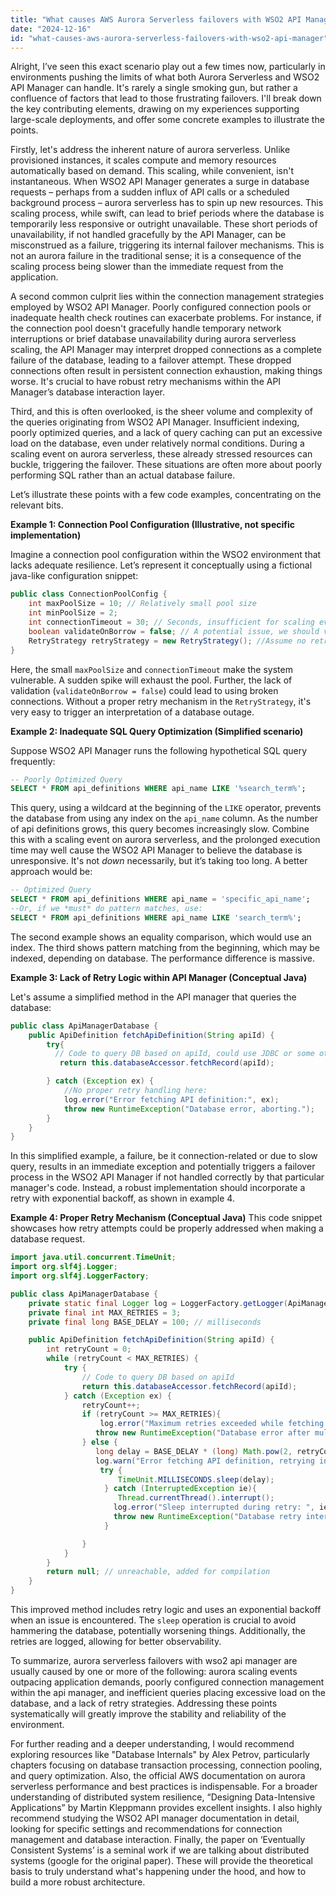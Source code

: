 ```yaml
---
title: "What causes AWS Aurora Serverless failovers with WSO2 API Manager?"
date: "2024-12-16"
id: "what-causes-aws-aurora-serverless-failovers-with-wso2-api-manager"
---
```


Alright,  I’ve seen this exact scenario play out a few times now, particularly in environments pushing the limits of what both Aurora Serverless and WSO2 API Manager can handle. It's rarely a single smoking gun, but rather a confluence of factors that lead to those frustrating failovers. I'll break down the key contributing elements, drawing on my experiences supporting large-scale deployments, and offer some concrete examples to illustrate the points.

Firstly, let's address the inherent nature of aurora serverless. Unlike provisioned instances, it scales compute and memory resources automatically based on demand. This scaling, while convenient, isn't instantaneous. When WSO2 API Manager generates a surge in database requests – perhaps from a sudden influx of API calls or a scheduled background process – aurora serverless has to spin up new resources. This scaling process, while swift, can lead to brief periods where the database is temporarily less responsive or outright unavailable. These short periods of unavailability, if not handled gracefully by the API Manager, can be misconstrued as a failure, triggering its internal failover mechanisms. This is not an aurora failure in the traditional sense; it is a consequence of the scaling process being slower than the immediate request from the application.

A second common culprit lies within the connection management strategies employed by WSO2 API Manager. Poorly configured connection pools or inadequate health check routines can exacerbate problems. For instance, if the connection pool doesn't gracefully handle temporary network interruptions or brief database unavailability during aurora serverless scaling, the API Manager may interpret dropped connections as a complete failure of the database, leading to a failover attempt. These dropped connections often result in persistent connection exhaustion, making things worse. It's crucial to have robust retry mechanisms within the API Manager’s database interaction layer.

Third, and this is often overlooked, is the sheer volume and complexity of the queries originating from WSO2 API Manager. Insufficient indexing, poorly optimized queries, and a lack of query caching can put an excessive load on the database, even under relatively normal conditions. During a scaling event on aurora serverless, these already stressed resources can buckle, triggering the failover. These situations are often more about poorly performing SQL rather than an actual database failure.

Let’s illustrate these points with a few code examples, concentrating on the relevant bits.

**Example 1: Connection Pool Configuration (Illustrative, not specific implementation)**

Imagine a connection pool configuration within the WSO2 environment that lacks adequate resilience. Let’s represent it conceptually using a fictional java-like configuration snippet:

```java
public class ConnectionPoolConfig {
    int maxPoolSize = 10; // Relatively small pool size
    int minPoolSize = 2;
    int connectionTimeout = 30; // Seconds, insufficient for scaling events
    boolean validateOnBorrow = false; // A potential issue, we should validate connections
    RetryStrategy retryStrategy = new RetryStrategy(); //Assume no retry logic in place
}
```

Here, the small `maxPoolSize` and `connectionTimeout` make the system vulnerable. A sudden spike will exhaust the pool. Further, the lack of validation (`validateOnBorrow = false`) could lead to using broken connections. Without a proper retry mechanism in the `RetryStrategy`, it's very easy to trigger an interpretation of a database outage.

**Example 2: Inadequate SQL Query Optimization (Simplified scenario)**

Suppose WSO2 API Manager runs the following hypothetical SQL query frequently:

```sql
-- Poorly Optimized Query
SELECT * FROM api_definitions WHERE api_name LIKE '%search_term%';
```

This query, using a wildcard at the beginning of the `LIKE` operator, prevents the database from using any index on the `api_name` column. As the number of api definitions grows, this query becomes increasingly slow. Combine this with a scaling event on aurora serverless, and the prolonged execution time may well cause the WSO2 API Manager to believe the database is unresponsive. It's not *down* necessarily, but it’s taking too long. A better approach would be:

```sql
-- Optimized Query
SELECT * FROM api_definitions WHERE api_name = 'specific_api_name';
--Or, if we *must* do pattern matches, use:
SELECT * FROM api_definitions WHERE api_name LIKE 'search_term%';
```

The second example shows an equality comparison, which would use an index. The third shows pattern matching from the beginning, which may be indexed, depending on database. The performance difference is massive.

**Example 3: Lack of Retry Logic within API Manager (Conceptual Java)**

Let's assume a simplified method in the API manager that queries the database:

```java
public class ApiManagerDatabase {
    public ApiDefinition fetchApiDefinition(String apiId) {
        try{
          // Code to query DB based on apiId, could use JDBC or some other persistence mechanism.
           return this.databaseAccessor.fetchRecord(apiId);

        } catch (Exception ex) {
            //No proper retry handling here:
            log.error("Error fetching API definition:", ex);
            throw new RuntimeException("Database error, aborting.");
        }
    }
}

```

In this simplified example, a failure, be it connection-related or due to slow query, results in an immediate exception and potentially triggers a failover process in the WSO2 API Manager if not handled correctly by that particular manager's code. Instead, a robust implementation should incorporate a retry with exponential backoff, as shown in example 4.

**Example 4: Proper Retry Mechanism (Conceptual Java)**
This code snippet showcases how retry attempts could be properly addressed when making a database request.

```java
import java.util.concurrent.TimeUnit;
import org.slf4j.Logger;
import org.slf4j.LoggerFactory;

public class ApiManagerDatabase {
    private static final Logger log = LoggerFactory.getLogger(ApiManagerDatabase.class);
    private final int MAX_RETRIES = 3;
    private final long BASE_DELAY = 100; // milliseconds

    public ApiDefinition fetchApiDefinition(String apiId) {
        int retryCount = 0;
        while (retryCount < MAX_RETRIES) {
            try {
                // Code to query DB based on apiId
                return this.databaseAccessor.fetchRecord(apiId);
            } catch (Exception ex) {
                retryCount++;
                if (retryCount >= MAX_RETRIES){
                    log.error("Maximum retries exceeded while fetching API definition:", ex);
                   throw new RuntimeException("Database error after multiple retries.", ex);
                } else {
                   long delay = BASE_DELAY * (long) Math.pow(2, retryCount);
                   log.warn("Error fetching API definition, retrying in " + delay + "ms: " + ex.getMessage());
                    try {
                        TimeUnit.MILLISECONDS.sleep(delay);
                     } catch (InterruptedException ie){
                        Thread.currentThread().interrupt();
                       log.error("Sleep interrupted during retry: ", ie);
                       throw new RuntimeException("Database retry interrupted", ie);
                     }

                }
            }
        }
        return null; // unreachable, added for compilation
    }
}

```
 This improved method includes retry logic and uses an exponential backoff when an issue is encountered. The `sleep` operation is crucial to avoid hammering the database, potentially worsening things. Additionally, the retries are logged, allowing for better observability.

To summarize, aurora serverless failovers with wso2 api manager are usually caused by one or more of the following: aurora scaling events outpacing application demands, poorly configured connection management within the api manager, and inefficient queries placing excessive load on the database, and a lack of retry strategies. Addressing these points systematically will greatly improve the stability and reliability of the environment.

For further reading and a deeper understanding, I would recommend exploring resources like "Database Internals" by Alex Petrov, particularly chapters focusing on database transaction processing, connection pooling, and query optimization. Also, the official AWS documentation on aurora serverless performance and best practices is indispensable. For a broader understanding of distributed system resilience, “Designing Data-Intensive Applications” by Martin Kleppmann provides excellent insights. I also highly recommend studying the WSO2 API manager documentation in detail, looking for specific settings and recommendations for connection management and database interaction. Finally, the paper on ‘Eventually Consistent Systems’ is a seminal work if we are talking about distributed systems (google for the original paper). These will provide the theoretical basis to truly understand what's happening under the hood, and how to build a more robust architecture.
